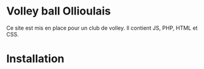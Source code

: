 # Volley ball Ollioulais
Ce site est mis en place pour un club de volley.
Il contient JS, PHP, HTML et CSS.

# Installation
